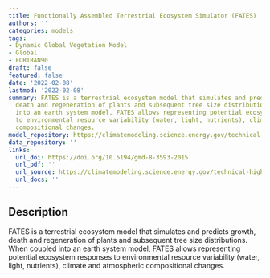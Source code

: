 ```yaml
---
title: Functionally Assembled Terrestrial Ecosystem Simulator (FATES)
authors: ''
categories: models
tags:
- Dynamic Global Vegetation Model
- Global
- FORTRAN90
draft: false
featured: false
date: '2022-02-08'
lastmod: '2022-02-08'
summary: FATES is a terrestrial ecosystem model that simulates and predicts growth,
  death and regeneration of plants and subsequent tree size distributions. When coupled
  into an earth system model, FATES allows representing potential ecosystem responses
  to environmental resource variability (water, light, nutrients), climate and atmospheric
  compositional changes.
model_repository: https://climatemodeling.science.energy.gov/technical-highlights/fates-e3sm-functionally-assembled-terrestrial-ecosystem-simulator
data_repository: ''
links:
  url_doi: https://doi.org/10.5194/gmd-8-3593-2015
  url_pdf: ''
  url_source: https://climatemodeling.science.energy.gov/technical-highlights/fates-e3sm-functionally-assembled-terrestrial-ecosystem-simulator
  url_docs: ''
---
```


## Description

FATES is a terrestrial ecosystem model that simulates and predicts growth, death and regeneration of plants and subsequent tree size distributions. When coupled into an earth system model, FATES allows representing potential ecosystem responses to environmental resource variability (water, light, nutrients), climate and atmospheric compositional changes.

